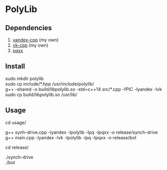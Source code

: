 # PolyLib

## Dependencies

1. <a href="https://github.com/alexmustdie/yandex-cpp">yandex-cpp</a> (my own)<br>
1. <a href="https://github.com/alexmustdie/vk-cpp">vk-cpp</a> (my own)<br>
1. <a href="https://github.com/jtv/libpqxx">pqxx</a>

## Install

sudo mkdir polylib<br>
sudo cp include/\*.hpp /usr/include/polylib/<br>
g++ -shared -o build/libpolylib.so -std=c++14 src/\*.cpp -fPIC -lyandex -lvk<br>
sudo cp build/libpolylib.so /usr/lib/

## Usage

cd usage/

g++ synh-drive.cpp -lyandex -lpolylib -lpq -lpqxx -o release/synch-drive<br>
g++ main.cpp -lyandex -lvk -lpolylib -lpq -lpqxx -o release/bot

cd release/

./synch-drive<br>
./bot
